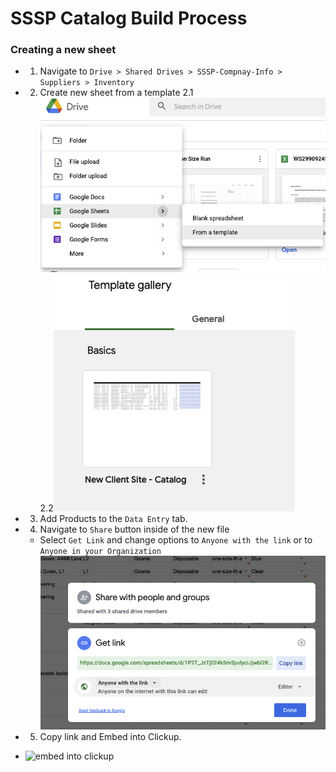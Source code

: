 # SSSP Catalog Build Process
### Creating a new sheet

*  1. Navigate to `Drive > Shared Drives > SSSP-Compnay-Info > Suppliers > Inventory` 
*  2.  Create new sheet from a template
	2.1 ![create new sheet from a template](./images/create-new-sheet/create-new-sheet-from-template.png)<br>
	2.2![select new client site template](./images/create-new-sheet/select-new-client-site-template.png)

* 	3. Add Products to the `Data Entry` tab.
	
* 	4. Navigate to `Share` button inside of the new file
    * 	Select `Get Link` and change options to `Anyone with the link` or to `Anyone in your Organization`
    ![create share link](./images/create-new-sheet/create-share-link.png)
* 	5. Copy link and Embed into Clickup.
* 	![embed into clickup](./images/create-new-shett/share-to-clickup.gif)

